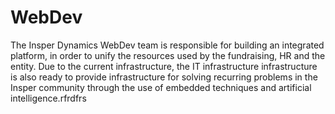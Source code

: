 # WebDev
The Insper Dynamics WebDev team is responsible for building an integrated platform, in order to unify the resources used by the fundraising, HR and the entity. Due to the current infrastructure, the IT infrastructure infrastructure is also ready to provide infrastructure for solving recurring problems in the Insper community through the use of embedded techniques and artificial intelligence.rfrdfrs
